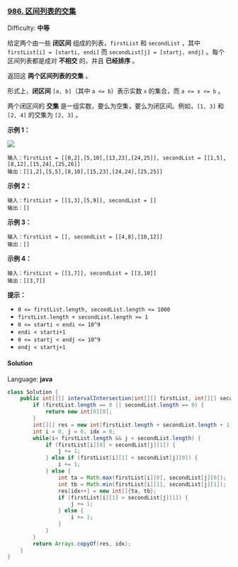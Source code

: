 ### [986\. 区间列表的交集](https://leetcode-cn.com/problems/interval-list-intersections/)

Difficulty: **中等**


给定两个由一些 **闭区间** 组成的列表，`firstList` 和 `secondList` ，其中 `firstList[i] = [starti, endi]` 而 `secondList[j] = [startj, endj]` 。每个区间列表都是成对 **不相交** 的，并且 **已经排序** 。

返回这 **两个区间列表的交集** 。

形式上，**闭区间** `[a, b]`（其中 `a <= b`）表示实数 `x` 的集合，而 `a <= x <= b` 。

两个闭区间的 **交集** 是一组实数，要么为空集，要么为闭区间。例如，`[1, 3]` 和 `[2, 4]` 的交集为 `[2, 3]` 。

**示例 1：**

![](https://assets.leetcode.com/uploads/2019/01/30/interval1.png)

```
输入：firstList = [[0,2],[5,10],[13,23],[24,25]], secondList = [[1,5],[8,12],[15,24],[25,26]]
输出：[[1,2],[5,5],[8,10],[15,23],[24,24],[25,25]]
```

**示例 2：**

```
输入：firstList = [[1,3],[5,9]], secondList = []
输出：[]
```

**示例 3：**

```
输入：firstList = [], secondList = [[4,8],[10,12]]
输出：[]
```

**示例 4：**

```
输入：firstList = [[1,7]], secondList = [[3,10]]
输出：[[3,7]]
```

**提示：**

*   `0 <= firstList.length, secondList.length <= 1000`
*   `firstList.length + secondList.length >= 1`
*   `0 <= starti < endi <= 10^9`
*   `endi < starti+1`
*   `0 <= startj < endj <= 10^9`
*   `endj < startj+1`

#### Solution

Language: **java**

```java
class Solution {
    public int[][] intervalIntersection(int[][] firstList, int[][] secondList) {
        if (firstList.length == 0 || secondList.length == 0) {
            return new int[0][0];
        }
        int[][] res = new int[firstList.length + secondList.length + 1][2];
        int i = 0, j = 0, idx = 0;
        while(i< firstList.length && j < secondList.length) {
            if (firstList[i][0] > secondList[j][1]) {
                j += 1;
            } else if (firstList[i][1] < secondList[j][0]) {
                i += 1;
            } else {
                int ta = Math.max(firstList[i][0], secondList[j][0]);
                int tb = Math.min(firstList[i][1], secondList[j][1]);
                res[idx++] = new int[]{ta, tb};
                if (firstList[i][1] > secondList[j][1]) {
                    j += 1;
                } else {
                    i += 1;
                }
            }
        }
        return Arrays.copyOf(res, idx);
    }
}
```